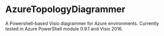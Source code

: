 # AzureTopologyDiagrammer
A Powershell-based Visio diagrammer for Azure environments. Currently tested in Azure PowerShell module 0.9.1 and Visio 2016.
